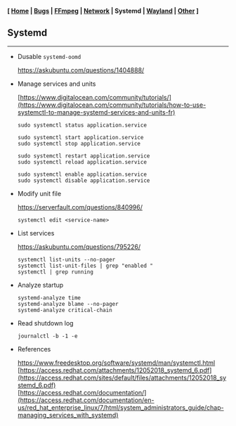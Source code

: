 **[ [Home](00-Home.html) | [Bugs](01-Bugs.html) | [FFmpeg](01-FFmpeg.html) | [Network](02-Network.html) | Systemd | [Wayland](04-Wayland.html) | [Other](99-Other.html) ]**

## Systemd

---

* Dusable `systemd-oomd`
    
    https://askubuntu.com/questions/1404888/  
    
* Manage services and units
    
    [https://www.digitalocean.com/community/tutorials/](https://www.digitalocean.com/community/tutorials/how-to-use-systemctl-to-manage-systemd-services-and-units-fr)
    ```
    sudo systemctl status application.service
    ```
    ```
    sudo systemctl start application.service
    sudo systemctl stop application.service
    ```
    ```
    sudo systemctl restart application.service
    sudo systemctl reload application.service
    ```
    ```
    sudo systemctl enable application.service
    sudo systemctl disable application.service
    ```

* Modify unit file
    
    https://serverfault.com/questions/840996/
    
    ```
    systemctl edit <service-name>
    ```

* List services
    
    https://askubuntu.com/questions/795226/
    ```
    systemctl list-units --no-pager
    systemctl list-unit-files | grep "enabled "
    systemctl | grep running
    ```

* Analyze startup
    ```
    systemd-analyze time
    systemd-analyze blame --no-pager
    systemd-analyze critical-chain
    ```
* Read shutdown log
    ```
    journalctl -b -1 -e
    ```
* References
    
    https://www.freedesktop.org/software/systemd/man/systemctl.html \
    [https://access.redhat.com/attachments/12052018_systemd_6.pdf](https://access.redhat.com/sites/default/files/attachments/12052018_systemd_6.pdf) \
    [https://access.redhat.com/documentation/](https://access.redhat.com/documentation/en-us/red_hat_enterprise_linux/7/html/system_administrators_guide/chap-managing_services_with_systemd)

